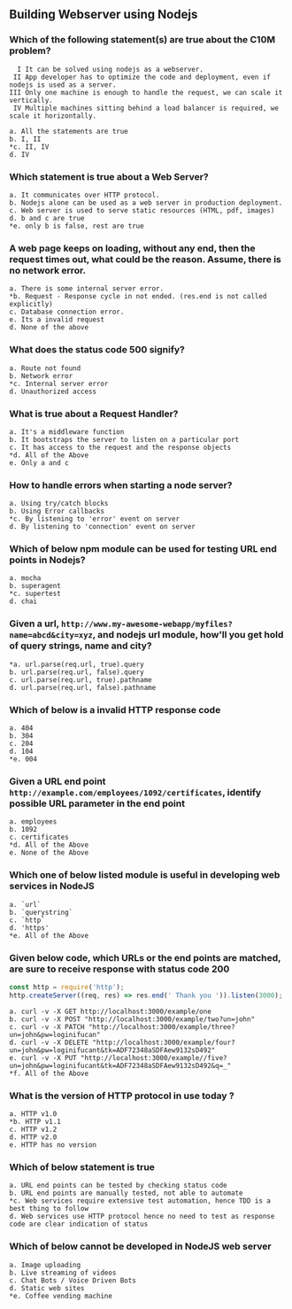 ## Building Webserver using Nodejs

### Which of the following statement(s) are true about the C10M problem?

      I It can be solved using nodejs as a webserver.
     II App developer has to optimize the code and deployment, even if nodejs is used as a server.
    III Only one machine is enough to handle the request, we can scale it vertically.
     IV Multiple machines sitting behind a load balancer is required, we scale it horizontally.

    a. All the statements are true
    b. I, II
    *c. II, IV
    d. IV

### Which statement is true about a Web Server?

    a. It communicates over HTTP protocol.
    b. Nodejs alone can be used as a web server in production deployment.
    c. Web server is used to serve static resources (HTML, pdf, images)
    d. b and c are true
    *e. only b is false, rest are true

### A web page keeps on loading, without any end, then the request times out, what could be the reason. Assume, there is no network error.

    a. There is some internal server error.
    *b. Request - Response cycle in not ended. (res.end is not called explicitly)
    c. Database connection error.
    e. Its a invalid request
    d. None of the above

### What does the status code 500 signify?

    a. Route not found
    b. Network error
    *c. Internal server error
    d. Unauthorized access

### What is true about a Request Handler?

    a. It's a middleware function
    b. It bootstraps the server to listen on a particular port
    c. It has access to the request and the response objects
    *d. All of the Above
    e. Only a and c

### How to handle errors when starting a node server?

    a. Using try/catch blocks
    b. Using Error callbacks
    *c. By listening to 'error' event on server
    d. By listening to 'connection' event on server

### Which of below npm module can be used for testing URL end points in Nodejs?

    a. mocha
    b. superagent
    *c. supertest
    d. chai

### Given a url, `http://www.my-awesome-webapp/myfiles?name=abcd&city=xyz`, and nodejs url module, how'll you get hold of query strings, name and city?

    *a. url.parse(req.url, true).query
    b. url.parse(req.url, false).query
    c. url.parse(req.url, true).pathname
    d. url.parse(req.url, false).pathname

### Which of below is a invalid HTTP response code

    a. 404
    b. 304
    c. 204
    d. 104
    *e. 004

### Given a URL end point `http://example.com/employees/1092/certificates`, identify possible URL parameter in the end point

    a. employees
    b. 1092
    c. certificates
    *d. All of the Above
    e. None of the Above

### Which one of below listed module is useful in developing web services in NodeJS

    a. `url`
    b. `querystring`
    c. `http`
    d. 'https'
    *e. All of the Above

### Given below code, which URLs or the end points are matched, are sure to receive response with status code 200

```javascript
const http = require('http');
http.createServer((req, res) => res.end(' Thank you ')).listen(3000);
```

    a. curl -v -X GET http://localhost:3000/example/one
    b. curl -v -X POST "http://localhost:3000/example/two?un=john"
    c. curl -v -X PATCH "http://localhost:3000/example/three?un=john&pw=loginifucan"
    d. curl -v -X DELETE "http://localhost:3000/example/four?un=john&pw=loginifucant&tk=ADF72348aSDFAew9132sD492"
    e. curl -v -X PUT "http://localhost:3000/example//five?un=john&pw=loginifucant&tk=ADF72348aSDFAew9132sD492&q=_"
    *f. All of the Above

### What is the version of HTTP protocol in use today ?

    a. HTTP v1.0
    *b. HTTP v1.1
    c. HTTP v1.2
    d. HTTP v2.0
    e. HTTP has no version

### Which of below statement is true

    a. URL end points can be tested by checking status code
    b. URL end points are manually tested, not able to automate
    *c. Web services require extensive test automation, hence TDD is a best thing to follow
    d. Web services use HTTP protocol hence no need to test as response code are clear indication of status

### Which of below cannot be developed in NodeJS web server

    a. Image uploading
    b. Live streaming of videos
    c. Chat Bots / Voice Driven Bots
    d. Static web sites
    *e. Coffee vending machine

